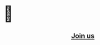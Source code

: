 <font size="600px">🦊</font>
## <p align="center">[Join us](https://en.wikipedia.org/wiki/User:Melecie/Userboxes/Fox_Cabal)</p>


